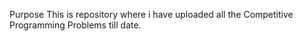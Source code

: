 Purpose
This is repository where i have uploaded all the Competitive Programming Problems till date. 
